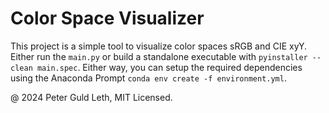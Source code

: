 # Color Space Visualizer

This project is a simple tool to visualize color spaces sRGB and CIE xyY. Either run the `main.py` or build a standalone executable with `pyinstaller --clean main.spec`. Either way, you can setup the required dependencies using the Anaconda Prompt `conda env create -f environment.yml`.

@ 2024 Peter Guld Leth, MIT Licensed.